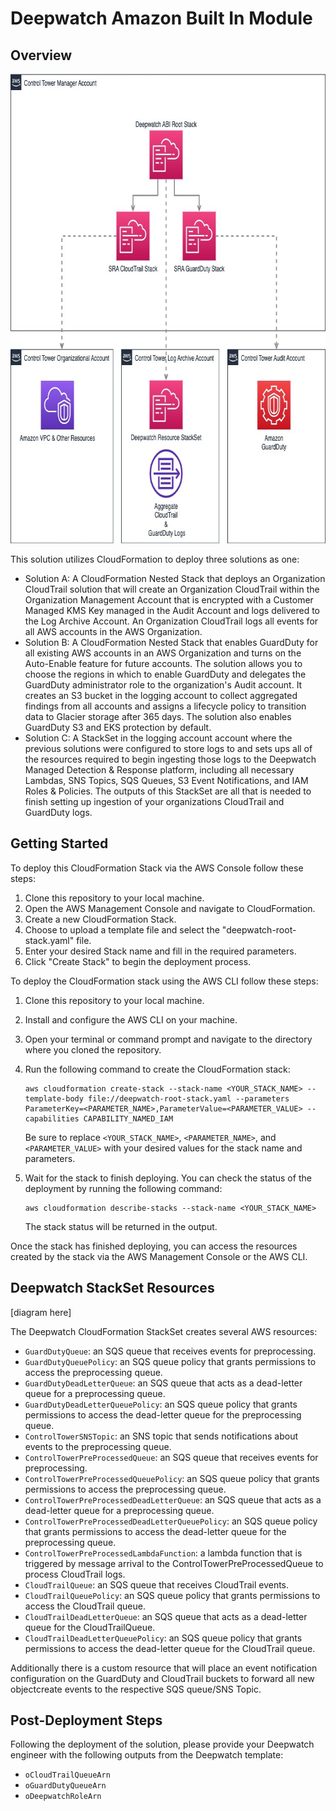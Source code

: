 # Deepwatch Amazon Built In Module 

## Overview

<img width="742" height="751" src="images/overview-architecture.jpg" alt="Overview Architecture">

This solution utilizes CloudFormation to deploy three solutions as one:

- Solution A: A CloudFormation Nested Stack that deploys an Organization CloudTrail solution that will create an Organization CloudTrail within the Organization Management Account that is encrypted with a Customer Managed KMS Key managed in the Audit Account and logs delivered to the Log Archive Account. An Organization CloudTrail logs all events for all AWS accounts in the AWS Organization.
- Solution B: A CloudFormation Nested Stack that enables GuardDuty for all existing AWS accounts in an AWS Organization and turns on the Auto-Enable feature for future accounts. The solution allows you to choose the regions in which to enable GuardDuty and delegates the GuardDuty administrator role to the organization's Audit account. It creates an S3 bucket in the logging account to collect aggregated findings from all accounts and assigns a lifecycle policy to transition data to Glacier storage after 365 days. The solution also enables GuardDuty S3 and EKS protection by default. 
- Solution C: A StackSet in the logging account account where the previous solutions were configured to store logs to and sets ups all of the resources required to begin ingesting those logs to the Deepwatch Managed Detection & Response platform, including all necessary Lambdas, SNS Topics, SQS Queues, S3 Event Notifications, and IAM Roles & Policies. The outputs of this StackSet are all that is needed to finish setting up ingestion of your organizations CloudTrail and GuardDuty logs.

## Getting Started

To deploy this CloudFormation Stack via the AWS Console follow these steps:

1. Clone this repository to your local machine.
2. Open the AWS Management Console and navigate to CloudFormation.
3. Create a new CloudFormation Stack.
4. Choose to upload a template file and select the "deepwatch-root-stack.yaml" file.
5. Enter your desired Stack name and fill in the required parameters.
6. Click "Create Stack" to begin the deployment process.

To deploy the CloudFormation stack using the AWS CLI follow these steps:

1. Clone this repository to your local machine.
2. Install and configure the AWS CLI on your machine.
3. Open your terminal or command prompt and navigate to the directory where you cloned the repository.
4. Run the following command to create the CloudFormation stack:

   ```
   aws cloudformation create-stack --stack-name <YOUR_STACK_NAME> --template-body file://deepwatch-root-stack.yaml --parameters ParameterKey=<PARAMETER_NAME>,ParameterValue=<PARAMETER_VALUE> --capabilities CAPABILITY_NAMED_IAM
   ```

   Be sure to replace `<YOUR_STACK_NAME>`, `<PARAMETER_NAME>`, and `<PARAMETER_VALUE>` with your desired values for the stack name and parameters.

5. Wait for the stack to finish deploying. You can check the status of the deployment by running the following command:

   ```
   aws cloudformation describe-stacks --stack-name <YOUR_STACK_NAME>
   ```

   The stack status will be returned in the output.

Once the stack has finished deploying, you can access the resources created by the stack via the AWS Management Console or the AWS CLI.

## Deepwatch StackSet Resources 

[diagram here]

The Deepwatch CloudFormation StackSet creates several AWS resources:

- `GuardDutyQueue`: an SQS queue that receives events for preprocessing.
- `GuardDutyQueuePolicy`: an SQS queue policy that grants permissions to access the preprocessing queue.
- `GuardDutyDeadLetterQueue`: an SQS queue that acts as a dead-letter queue for a preprocessing queue.
- `GuardDutyDeadLetterQueuePolicy`: an SQS queue policy that grants permissions to access the dead-letter queue for the preprocessing queue.
- `ControlTowerSNSTopic`: an SNS topic that sends notifications about events to the preprocessing queue.
- `ControlTowerPreProcessedQueue`: an SQS queue that receives events for preprocessing.
- `ControlTowerPreProcessedQueuePolicy`: an SQS queue policy that grants permissions to access the preprocessing queue.
- `ControlTowerPreProcessedDeadLetterQueue`: an SQS queue that acts as a dead-letter queue for a preprocessing queue.
- `ControlTowerPreProcessedDeadLetterQueuePolicy`: an SQS queue policy that grants permissions to access the dead-letter queue for the preprocessing queue.
- `ControlTowerPreProcessedLambdaFunction`: a lambda function that is triggered by message arrival to the ControlTowerPreProcessedQueue to process CloudTrail logs.
- `CloudTrailQueue`: an SQS queue that receives CloudTrail events.
- `CloudTrailQueuePolicy`: an SQS queue policy that grants permissions to access the CloudTrail queue.
- `CloudTrailDeadLetterQueue`: an SQS queue that acts as a dead-letter queue for the CloudTrailQueue.
- `CloudTrailDeadLetterQueuePolicy`: an SQS queue policy that grants permissions to access the dead-letter queue for the CloudTrail queue.

Additionally there is a custom resource that will place an event notification configuration on the GuardDuty and CloudTrail buckets to forward all new objectcreate events to the respective SQS queue/SNS Topic.

## Post-Deployment Steps

Following the deployment of the solution, please provide your Deepwatch engineer with the following outputs from the Deepwatch template:

- `oCloudTrailQueueArn`
- `oGuardDutyQueueArn`
- `oDeepwatchRoleArn`